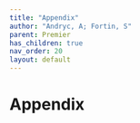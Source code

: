 ```yaml
---
title: "Appendix"
author: "Andryc, A; Fortin, S"
parent: Premier
has_children: true
nav_order: 20
layout: default
---
```


# Appendix